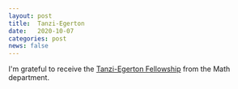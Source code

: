 ```yaml
---
layout: post
title:  Tanzi-Egerton
date:   2020-10-07
categories: post
news: false
---
```

I'm grateful to receive the [Tanzi-Egerton Fellowship](https://math.washington.edu/student-awards) from the Math department.